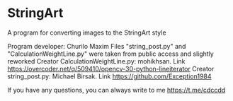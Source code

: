 # StringArt
A program for converting images to the StringArt style

Program developer: Churilo Maxim
Files "string_post.py" and "CalculationWeightLine.py" were taken from public access and slightly reworked
Creator CalculationWeightLine.py: mohikhsan. Link https://overcoder.net/q/509410/opencv-30-python-lineiterator
Creator string_post.py: Michael Birsak. Link https://github.com/Exception1984



If you have any questions, you can always write to me https://t.me/cdccdd
